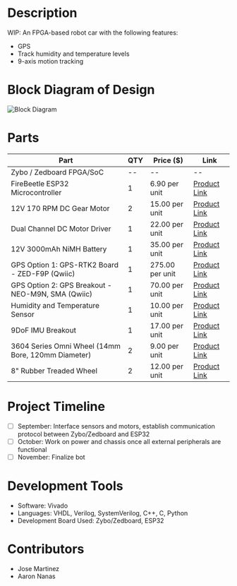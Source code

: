 # Description
WIP: An FPGA-based robot car with the following features:
* GPS
* Track humidity and temperature levels
* 9-axis motion tracking

# Block Diagram of Design
![Block Diagram](https://github.com/trokiando-csun/fpga-telemetry-bot/blob/main/screenshots/fpga-telemetry-block-diagram.png?raw=true)

# Parts
| Part | QTY | Price ($) | Link |
| --- | --- | --- | --- |
| Zybo / Zedboard FPGA/SoC | -- | -- | --
| FireBeetle ESP32 Microcontroller | 1 | 6.90 per unit | [Product Link](https://www.dfrobot.com/product-1590.html)
| 12V 170 RPM DC Gear Motor | 2 | 15.00 per unit | [Product Link](https://www.servocity.com/170-rpm-econ-gear-motor/)
| Dual Channel DC Motor Driver | 1 | 22.00 per unit | [Product Link](https://www.robotshop.com/en/cytron-10a-5-30v-dual-channel-dc-motor-driver.html)
| 12V 3000mAh NiMH Battery | 1 | 35.00 per unit | [Product Link](https://www.servocity.com/nimh-battery-12v-3000mah-xt30-connector-mh-fc-20a-fuse-12-20/)
| GPS Option 1: GPS-RTK2 Board - ZED-F9P (Qwiic) | 1 | 275.00 per unit | [Product Link](https://www.sparkfun.com/products/15136)
| GPS Option 2: GPS Breakout - NEO-M9N, SMA (Qwiic) | 1 | 70.00 per unit | [Product Link](https://www.sparkfun.com/products/17285)
| Humidity and Temperature Sensor | 1 | 10.00 per unit | [Product Link](https://www.sparkfun.com/products/13763)
| 9DoF IMU Breakout | 1 | 17.00 per unit | [Product Link](https://www.amazon.com/SparkFun-Breakout-ICM-20948-connection-Accelerometer-Magnetometer/dp/B07VNV3WKL/)
| 3604 Series Omni Wheel (14mm Bore, 120mm Diameter) | 2 | 9.00 per unit | [Product Link](https://www.servocity.com/3604-series-omni-wheel-14mm-bore-120mm-diameter/)
| 8" Rubber Treaded Wheel | 2 | 12.00 per unit | [Product Link](https://www.robotshop.com/en/8-first-rubber-treaded-wheel.html)

# Project Timeline
- [ ] September: Interface sensors and motors, establish communication protocol between Zybo/Zedboard and ESP32
- [ ] October: Work on power and chassis once all external peripherals are functional
- [ ] November: Finalize bot

# Development Tools
* Software: Vivado
* Languages: VHDL, Verilog, SystemVerilog, C++, C, Python
* Development Board Used: Zybo/Zedboard, ESP32

# Contributors
* Jose Martinez
* Aaron Nanas
